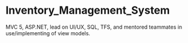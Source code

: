 # Inventory_Management_System
MVC 5, ASP.NET, lead on UI/UX, SQL, TFS, and mentored teammates in use/implementing of view models.
